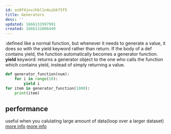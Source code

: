 ```yaml
---
id: oz0f4jnvihbl1n4uibkf3f5
title: Generators
desc: ''
updated: 1666131997991
created: 1666131006449
---
```

:defined like a normal function, but whenever it needs to generate a value, it does so with the yield keyword rather than return. If the body of a def contains yield, the function automatically becomes a generator function. 
**yield** keyword: returns a generator object to the one who calls the function which contains yield, instead of simply returning a value.
```python
def generator_function(num):
    for i in range(10):
        yield i 
for item in generator_function(1000):
    print(item)        
```
## performance 
useful when you calulating large amount of data(loop over a larger dataset)
[more info](https://www.geeksforgeeks.org/generators-in-python/?ref=lbp)
[more info](https://realpython.com/introduction-to-python-generators/)